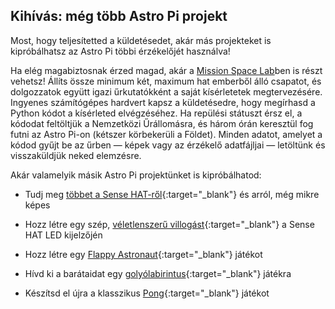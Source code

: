 ## Kihívás: még több Astro Pi projekt

Most, hogy teljesítetted a küldetésedet, akár más projekteket is kipróbálhatsz az Astro Pi többi érzékelőjét használva!

Ha elég magabiztosnak érzed magad, akár a [Mission Space Lab](https://astro-pi.org/missions/space-lab/)ben is részt vehetsz! Állíts össze minimum két, maximum hat emberből álló csapatot, és dolgozzatok együtt igazi űrkutatókként a saját kísérletetek megtervezésére. Ingyenes számítógépes hardvert kapsz a küldetésedre, hogy megírhasd a Python kódot a kísérleted elvégzéséhez. Ha repülési státuszt érsz el, a kódodat feltöltjük a Nemzetközi Űrállomásra, és három órán keresztül fog futni az Astro Pi-on (kétszer körbekerüli a Földet). Minden adatot, amelyet a kódod gyűjt be az űrben — képek vagy az érzékelő adatfájljai — letöltünk és visszaküldjük neked elemzésre.

Akár valamelyik másik Astro Pi projektünket is kipróbálhatod:

+ Tudj meg [többet a Sense HAT-ről](https://projects.raspberrypi.org/hu-HU/projects/getting-started-with-the-sense-hat){:target="_blank"} és arról, még mikre képes

+ Hozz létre egy szép, [véletlenszerű villogást](https://projects.raspberrypi.org/hu-HU/projects/sense-hat-random-sparkles){:target="_blank"} a Sense HAT LED kijelzőjén

+ Hozz létre egy [Flappy Astronaut](https://projects.raspberrypi.org/hu-HU/projects/flappy-astronaut){:target="_blank"} játékot

+ Hívd ki a barátaidat egy [golyólabirintus](https://projects.raspberrypi.org/hu-HU/projects/sense-hat-marble-maze){:target="_blank"} játékra

+ Készítsd el újra a klasszikus [Pong](https://projects.raspberrypi.org/hu-HU/projects/sense-hat-pong){:target="_blank"} játékot